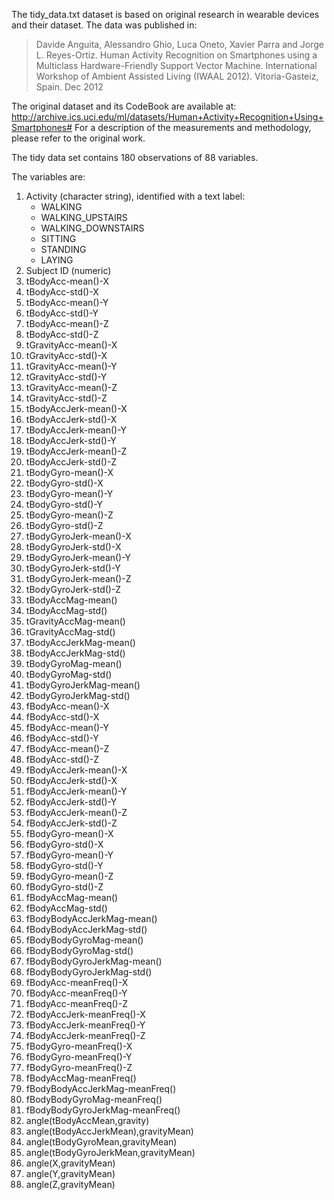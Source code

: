 The tidy_data.txt dataset is based on original research in wearable devices and their dataset. The data was published in:

>Davide Anguita, Alessandro Ghio, Luca Oneto, Xavier Parra and Jorge L. Reyes-Ortiz. Human Activity Recognition on Smartphones using a Multiclass Hardware-Friendly Support Vector Machine. International Workshop of Ambient Assisted Living \(IWAAL 2012\). Vitoria-Gasteiz, Spain. Dec 2012
 
The original dataset and its CodeBook are available at:
http://archive.ics.uci.edu/ml/datasets/Human+Activity+Recognition+Using+Smartphones#
For a description of the measurements and methodology, please refer to the original work.

The tidy data set contains 180 observations of 88 variables.
 
The variables are:

1. Activity \(character string\), identified with a text label: 
	* WALKING
	* WALKING_UPSTAIRS
	* WALKING_DOWNSTAIRS
	* SITTING
	* STANDING
	* LAYING
2. Subject ID (numeric)
3. tBodyAcc-mean()-X                   
4. tBodyAcc-std()-X                    
5. tBodyAcc-mean()-Y                   
6. tBodyAcc-std()-Y                    
7. tBodyAcc-mean()-Z                   
8. tBodyAcc-std()-Z                    
9. tGravityAcc-mean()-X                
10. tGravityAcc-std()-X                 
11. tGravityAcc-mean()-Y                
12. tGravityAcc-std()-Y                 
13. tGravityAcc-mean()-Z                
14. tGravityAcc-std()-Z                 
15. tBodyAccJerk-mean()-X               
16. tBodyAccJerk-std()-X                
17. tBodyAccJerk-mean()-Y               
18. tBodyAccJerk-std()-Y                
19. tBodyAccJerk-mean()-Z               
20. tBodyAccJerk-std()-Z                
21. tBodyGyro-mean()-X                  
22. tBodyGyro-std()-X                   
23. tBodyGyro-mean()-Y                  
24. tBodyGyro-std()-Y                   
25. tBodyGyro-mean()-Z                  
26. tBodyGyro-std()-Z                   
27. tBodyGyroJerk-mean()-X              
28. tBodyGyroJerk-std()-X               
29. tBodyGyroJerk-mean()-Y              
30. tBodyGyroJerk-std()-Y               
31. tBodyGyroJerk-mean()-Z              
32. tBodyGyroJerk-std()-Z               
33. tBodyAccMag-mean()                  
34. tBodyAccMag-std()                   
35. tGravityAccMag-mean()               
36. tGravityAccMag-std()                
37. tBodyAccJerkMag-mean()              
38. tBodyAccJerkMag-std()               
39. tBodyGyroMag-mean()                 
40. tBodyGyroMag-std()                  
41. tBodyGyroJerkMag-mean()             
42. tBodyGyroJerkMag-std()              
43. fBodyAcc-mean()-X                   
44. fBodyAcc-std()-X                    
45. fBodyAcc-mean()-Y                   
46. fBodyAcc-std()-Y                    
47. fBodyAcc-mean()-Z                   
48. fBodyAcc-std()-Z                    
49. fBodyAccJerk-mean()-X               
50. fBodyAccJerk-std()-X                
51. fBodyAccJerk-mean()-Y               
52. fBodyAccJerk-std()-Y                
53. fBodyAccJerk-mean()-Z               
54. fBodyAccJerk-std()-Z                
55. fBodyGyro-mean()-X                  
56. fBodyGyro-std()-X                   
57. fBodyGyro-mean()-Y                  
58. fBodyGyro-std()-Y                   
59. fBodyGyro-mean()-Z                  
60. fBodyGyro-std()-Z                   
61. fBodyAccMag-mean()                  
62. fBodyAccMag-std()                   
63. fBodyBodyAccJerkMag-mean()          
64. fBodyBodyAccJerkMag-std()           
65. fBodyBodyGyroMag-mean()             
66. fBodyBodyGyroMag-std()              
67. fBodyBodyGyroJerkMag-mean()         
68. fBodyBodyGyroJerkMag-std()          
69. fBodyAcc-meanFreq()-X               
70. fBodyAcc-meanFreq()-Y               
71. fBodyAcc-meanFreq()-Z               
72. fBodyAccJerk-meanFreq()-X           
73. fBodyAccJerk-meanFreq()-Y           
74. fBodyAccJerk-meanFreq()-Z           
75. fBodyGyro-meanFreq()-X              
76. fBodyGyro-meanFreq()-Y              
77. fBodyGyro-meanFreq()-Z              
78. fBodyAccMag-meanFreq()              
79. fBodyBodyAccJerkMag-meanFreq()      
80. fBodyBodyGyroMag-meanFreq()         
81. fBodyBodyGyroJerkMag-meanFreq()     
82. angle(tBodyAccMean,gravity)         
83. angle(tBodyAccJerkMean),gravityMean)
84. angle(tBodyGyroMean,gravityMean)    
85. angle(tBodyGyroJerkMean,gravityMean)
86. angle(X,gravityMean)                
87. angle(Y,gravityMean)                
88. angle(Z,gravityMean)
